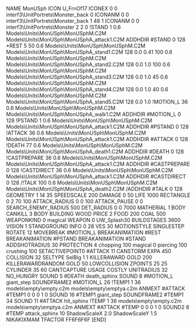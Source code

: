 NAME MonUSph
ICON U_FrnOf17
ICONEX 0 0 interf3\UnitPortrets\Monster_back 0
ICONANM 0 0 interf3\UnitPortrets\Monster_back 1 48 1
ICONANM 0 0 interf3\UnitPortrets\Monster 2 2 0
!STAND          1 0.6 Models\Units\MonUSph\MonUSphM.C2M Models\Units\MonUSph\MonUSphA_attack1.C2M
ADDHDIR #STAND 0 128
*REST        5 50 0.6 Models\Units\MonUSph\MonUSphM.C2M Models\Units\MonUSph\MonUSphA_stand1.C2M 128 0.0 0.41 100 0.6 Models\Units\MonUSph\MonUSphM.C2M Models\Units\MonUSph\MonUSphA_stand2.C2M 128 0.0 1.0  100 0.6 Models\Units\MonUSph\MonUSphM.C2M Models\Units\MonUSph\MonUSphA_stand3.C2M 128 0.0 1.0  45 0.6 Models\Units\MonUSph\MonUSphM.C2M Models\Units\MonUSph\MonUSphA_stand4.C2M 128 0.0 1.0  40 0.6  Models\Units\MonUSph\MonUSphM.C2M Models\Units\MonUSph\MonUSphA_stand5.C2M 128 0.0 1.0 
!MOTION_L      36 0.6 Models\Units\MonUSph\MonUSphM.C2M Models\Units\MonUSph\MonUSphA_walk1.C2M
ADDHDIR #MOTION_L 0 128
!PSTAND        1  0.6 Models\Units\MonUSph\MonUSphM.C2M Models\Units\MonUSph\MonUSphA_attack1.C2M
ADDHDIR #PSTAND 0 128 
!ATTACK        36 0.6 Models\Units\MonUSph\MonUSphM.C2M Models\Units\MonUSph\MonUSphA_attack1.C2M
ADDHDIR #ATTACK 0 128
!DEATH        77 0.6  Models\Units\MonUSph\MonUSphM.C2M Models\Units\MonUSph\MonUSphA_death1.C2M
ADDHDIR #DEATH 0 128
!CASTPREPARE   36 0.6 Models\Units\MonUSph\MonUSphM.C2M Models\Units\MonUSph\MonUSphA_attack1.C2M
ADDHDIR #CASTPREPARE 0 128
!CASTDIRECT    36 0.6 Models\Units\MonUSph\MonUSphM.C2M Models\Units\MonUSph\MonUSphA_attack1.C2M
ADDHDIR #CASTDIRECT 0 128
/!TALK        100 0.6 Models\Units\MonUSph\MonUSphM.C2M Models\Units\MonUSph\MonUSphA_death2.C2M
/ADDHDIR #TALK 0 128
GEOMETRY 1 14 35
SPEEDSCALE 200
DAMAGE   0 50
LIFE     1000
RECTANGLE 0 2 70 100
ATTACK_RADIUS 0 0 100
ATTACK_PAUSE 0 0
SEARCH_ENEMY_RADIUS 500
DET_RADIUS 0 0 7000
MATHERIAL 1 BODY
CANKILL 3 BODY BUILDING WOOD 
PRICE 2 FOOD 200 COAL 500
WEAPONKIND 0 magical
WEAPON 0 UW_Splash30
BUILDSTAGES 3600
VISION 1
STANDGROUND
INFO 0 28
VES 30
MOTIONSTYLE SINGLESTEP
ROTATE 12
MOVEBREAK #MOTION_L
BREAKANIMATION #REST
BREAKANIMATION #PSTAND
BREAKANIMATION #STAND
ADDSHOTRADIUS 30
PROTECTION 4 chopping 100 magical 0 piercing 100 crushing 100
SETACTIVEPOINT0 #ATTACK 11
CANSTORM
EXPA 450
COLLISION 32
SELTYPE SelBig 1 1
KILLERAWARD             GOLD 200
KILLERAWARDRANDOM       GOLD 50
LOWCOLLISION
ZPOINTS 25 25
CYLINDER 35 60
CANTCAPTURE
USAGE COSTLY
UNITRADIUS 32
NO_HUNGRY
SOUND 5 #DEATH death_sphinx
SOUND 8 #MOTION_L giant_step
SOUNDFRAME2 #MOTION_L 26
!TEMP1  1 36 models\empty\empty.c2m models\empty\emptya.c2m
ANMEXT #ATTACK #TEMP1 0 0 0 1 0
SOUND 16 #TEMP1 giant_step
SOUNDFRAME2 #TEMP1 34
SOUND 11 #ATTACK hit_sphinx
!TEMP  1 36 models\empty\empty.c2m models\empty\emptya.c2m
ANMEXT #ATTACK #TEMP 0 0 0 1 0
SOUND2 8 #TEMP attack_sphinx 10
ShadowScaleX 2.0
ShadowScaleY 1.5
NIKAKIXMAM
TFACTOR FF6F6F6F
[END]
